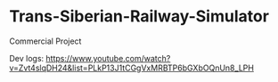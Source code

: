 # Trans-Siberian-Railway-Simulator
Commercial Project

Dev logs: https://www.youtube.com/watch?v=Zvt4slqDH24&list=PLkP13J1tCGgVxMRBTP6bGXbOQnUn8_LPH
